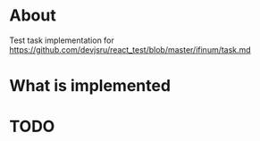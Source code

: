 # About

Test task implementation for https://github.com/devjsru/react_test/blob/master/ifinum/task.md

# What is implemented

# TODO
